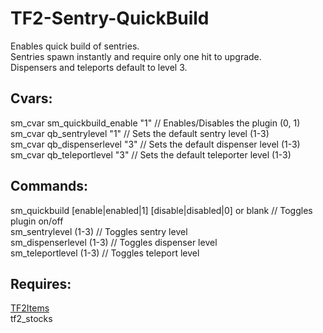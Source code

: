 # TF2-Sentry-QuickBuild  
Enables quick build of sentries.  
Sentries spawn instantly and require only one hit to upgrade.  
Dispensers and teleports default to level 3.

## Cvars:  
sm_cvar sm_quickbuild_enable "1" // Enables/Disables the plugin (0, 1)  
sm_cvar qb_sentrylevel "1" // Sets the default sentry level (1-3)  
sm_cvar qb_dispenserlevel "3" // Sets the default dispenser level (1-3)  
sm_cvar qb_teleportlevel "3" // Sets the default teleporter level (1-3)  

## Commands:  
sm_quickbuild  [enable|enabled|1]  [disable|disabled|0] or blank // Toggles plugin on/off  
sm_sentrylevel (1-3) // Toggles sentry level  
sm_dispenserlevel (1-3) // Toggles dispenser level  
sm_teleportlevel (1-3) // Toggles teleport level  

## Requires:
[TF2Items](https://forums.alliedmods.net/showthread.php?p=1050170)  
tf2_stocks
